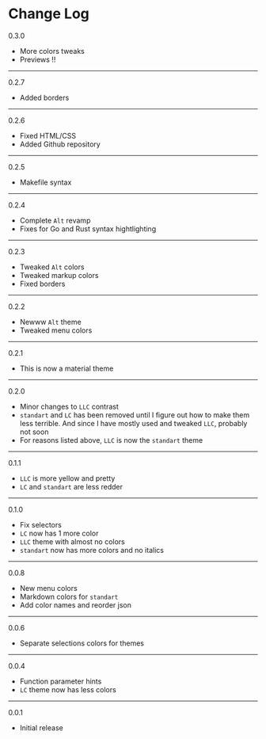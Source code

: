 # Change Log

0.3.0

- More colors tweaks
- Previews !!

---

0.2.7

- Added borders

---

0.2.6

- Fixed HTML/CSS
- Added Github repository

---

0.2.5

- Makefile syntax

---

0.2.4

- Complete `Alt` revamp
- Fixes for Go and Rust syntax hightlighting

---

0.2.3

- Tweaked `Alt` colors
- Tweaked markup colors
- Fixed borders

---

0.2.2

- Newww `Alt` theme
- Tweaked menu colors

---

0.2.1

- This is now a material theme

---

0.2.0

- Minor changes to `LLC` contrast
- `standart` and `LC` has been removed until I figure out how to make them less terrible. And since I have mostly used and tweaked `LLC`, probably not soon
- For reasons listed above, `LLC` is now the `standart` theme

---

0.1.1

- `LLC` is  more yellow and pretty
- `LC` and `standart` are less redder

---

0.1.0

- Fix selectors
- `LC` now has 1 more color
- `LLC` theme with almost no colors
- `standart` now has more colors and no italics

---

0.0.8

- New menu colors
- Markdown colors for `standart`
- Add color names and reorder json

---

0.0.6
- Separate selections colors for themes

---

0.0.4
- Function parameter hints
- `LC` theme now has less colors

---

0.0.1
- Initial release
